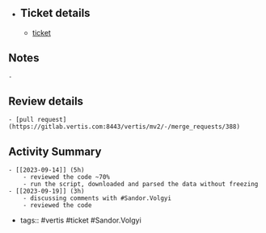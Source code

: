 - ## Ticket details
	- [ticket](https://gitlab.vertis.com:8443/vertis/mv2/-/issues/6870)
## Notes
	-
## Review details
	- [pull request](https://gitlab.vertis.com:8443/vertis/mv2/-/merge_requests/388)
## Activity Summary
	- [[2023-09-14]] (5h)
		- reviewed the code ~70%
		- run the script, downloaded and parsed the data without freezing
	- [[2023-09-19]] (3h)
		- discussing comments with #Sandor.Volgyi
		- reviewed the code
- tags:: #vertis #ticket #Sandor.Volgyi